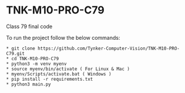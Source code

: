 # TNK-M10-PRO-C79

Class 79 final code

To run the project follow the below commands:

```
* git clone https://github.com/Tynker-Computer-Vision/TNK-M10-PRO-C79.git
* cd TNK-M10-PRO-C79
* python3 -m venv myenv
* source myenv/bin/activate ( For Linux & Mac )
* myenv/Scripts/activate.bat ( Windows )
* pip install -r requirements.txt
* python3 main.py
```
